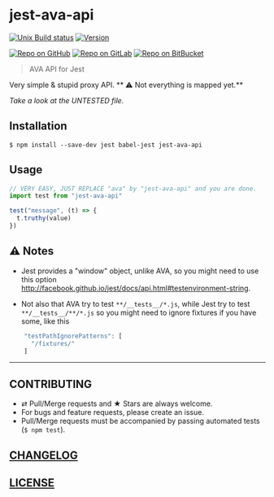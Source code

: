 # jest-ava-api

[![Unix Build status](https://img.shields.io/travis/MoOx/js-boilerplate/master.svg?branch=master&label=unix%20build)](https://travis-ci.org/MoOx/js-boilerplate)
[![Version](https://img.shields.io/npm/v/jest-ava-api.svg)](https://github.com/MoOx/jest-ava-api/blob/master/CHANGELOG.md)

[![Repo on GitHub](https://img.shields.io/badge/repo-GitHub-3D76C2.svg)](https://github.com/MoOx/jest-ava-api)
[![Repo on GitLab](https://img.shields.io/badge/repo-GitLab-6C488A.svg)](https://gitlab.com/MoOx/jest-ava-api)
[![Repo on BitBucket](https://img.shields.io/badge/repo-BitBucket-1F5081.svg)](https://bitbucket.org/MoOx/jest-ava-api)

> AVA API for Jest

Very simple & stupid proxy API.
** ⚠️ Not everything is mapped yet.**

_Take a look at the UNTESTED file._

## Installation

```console
$ npm install --save-dev jest babel-jest jest-ava-api
```

## Usage

```js
// VERY EASY, JUST REPLACE "ava" by "jest-ava-api" and you are done.
import test from "jest-ava-api"

test("message", (t) => {
  t.truthy(value)
})
```

## ⚠️ Notes

* Jest provides a "window" object, unlike AVA, so you might need to use this option 
http://facebook.github.io/jest/docs/api.html#testenvironment-string.

* Not also that AVA try to test ``**/__tests__/*.js``,
while Jest try to test ``**/__tests__/**/*.js``
so you might need to ignore fixtures if you have some, like this

```js
    "testPathIgnorePatterns": [
      "/fixtures/"
    ]
```

---

## CONTRIBUTING

* ⇄ Pull/Merge requests and ★ Stars are always welcome.
* For bugs and feature requests, please create an issue.
* Pull/Merge requests must be accompanied by passing automated tests (`$ npm test`).

## [CHANGELOG](CHANGELOG.md)

## [LICENSE](LICENSE)
